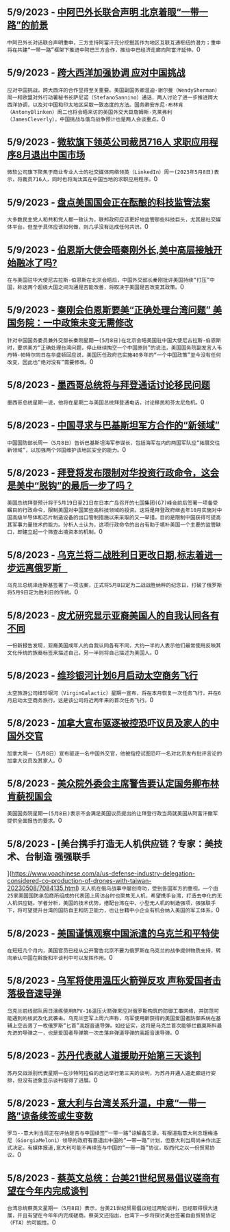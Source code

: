 
  ## 5/9/2023 - [中阿巴外长联合声明 北京着眼“一带一路”的前景](https://www.voachinese.com/a/china-pakistan-taliban-foreign-minister-meeting-20230509/7084816.html)
 ```中阿巴外长对话联合声明重申，三方支持阿富汗充分挖掘其作为地区互联互通枢纽的潜力；重申将在共建“一带一路”框架下推进中阿巴三方合作，推动中巴经济走廊向阿富汗延伸。```0
  ## 5/9/2023 - [跨大西洋加强协调 应对中国挑战](https://www.voachinese.com/a/us-eu-china-policy-coordination-20230509/7084772.html)
 ```应对中国挑战，跨大西洋的合作显得至关重要。美国副国务卿温迪·谢尔曼（WendySherman）周一和欧盟对外行动署秘书长萨尼诺（StefanoSannino）通话，两人讨论了进一步推进跨大西洋协调，以及对中国和印太地区采取一致态度的方法。国务卿安东尼·布林肯（AntonyBlinken）周二也将会晤来访的英国外交大臣詹姆斯·克莱弗利（JamesCleverly），中国挑战与俄乌战争预计也是两人会谈重点。```0
  ## 5/9/2023 - [微软旗下领英公司裁员716人 求职应用程序8月退出中国市场](https://www.voachinese.com/a/linkedin-to-phase-out-chinese-app-by-august-20230509/7084763.html)
 ```微软公司旗下聚焦于商业专业人士的社交媒体网络领英（LinkedIn）周一(2023年5月8日)表示，将裁员716人，同时也将淘汰其在中国当地的求职应用程序。```0
  ## 5/9/2023 - [盘点美国国会正在酝酿的科技监管法案](https://www.voachinese.com/a/congress-eyes-new-rules-for-tech-what-s-under-consideration-20230508/7084639.html)
 ```大多数民主党人和共和党人都一致认为，联邦政府应该更好地监管那些科技巨头，尤其是社交媒体平台。但至于具体应该如何做，则几乎没有达成任何共识。```0
  ## 5/9/2023 - [伯恩斯大使会晤秦刚外长,美中高层接触开始融冰了吗?](https://www.voachinese.com/a/after-high-level-meeting-china-urges-us-to-correct-itself-20230508/7084630.html)
 ```在与美国驻华大使尼古拉斯·伯恩斯在北京会晤后，中国外交部长秦刚批评美国持续“打压”中国，称这两个超级大国之间沟通是否能改善，将取决于美国是否改变其政策。```0
  ## 5/9/2023 - [秦刚会伯恩斯要美“正确处理台湾问题” 美国务院：一中政策未变无需修改](https://www.voachinese.com/a/us-said-no-need-to-correct-one-china-policy-in-response-to-beijings-demand-to-correctly-handle-taiwan-issue-20230508/7084262.html)
 ```针对中国国务委员兼外交部长秦刚星期一(5月8日)在北京会晤美国驻中国大使尼古拉斯·伯恩斯时，要求美方“正确处理台湾问题，停止继续掏空一个中国原则”的说法，美国国务院副发言人韦丹特·帕特尔同日在华盛顿回应说，美国历任政府已实施40多年的“一个中国政策”至今没有任何改变，因此也“绝对没有”需要修改。```0
  ## 5/8/2023 - [墨西哥总统将与拜登通话讨论移民问题](https://www.voachinese.com/a/mexico-president-talk-vs-biden-20230508/7084243.html)
 ```墨西哥总统星期一说，他将在星期二与美国总统拜登通电话，讨论移民和芬太尼危机。```0
  ## 5/8/2023 - [中国寻求与巴基斯坦军方合作的“新领域”](https://www.voachinese.com/a/china-seeks-new-fields-of-cooperation-with-pakistan-military-20230508/7084230.html)
 ```中国国防部长周一（5月8日）告诉巴基斯坦海军参谋长，包括海军在内的两国军队应“拓展交往新领域”，以加强两个邻国维护该地区安全的能力。```0
  ## 5/8/2023 - [拜登将发布限制对华投资行政命令，这会是美中“脱钩”的最后一步了吗？](https://www.voachinese.com/a/biden-china-executive-order-attempts-to-close-a-loophole-20230508/7084187.html)
 ```美国总统拜登预计将于5月19日至21日在日本广岛召开的七国集团(G7)峰会前后签署一项备受瞩目的行政命令，限制美国对中国某些高科技领域的投资。这将是拜登政府继去年10月实施对中国高级半导体和芯片制造设备的出口管制措施以来采取的又一举措，目的是限制中国获得可提高其军事力量技术的能力。分析人士认为，这项行政命令的出台有助于填补美国一个主要的监管缺口，即建立起一个筛查出境资本的机制。```0
  ## 5/8/2023 - [乌克兰将二战胜利日更改日期,标志着进一步远离俄罗斯    ](https://www.voachinese.com/a/ukraine-s-new-date-of-v-day-anniversary-marks-a-shift-away-from-russia-20230508/7084196.html)
 ```乌克兰总统泽连斯基签署了一项法案，正式将5月8日定为二战战胜纳粹的纪念日，打破了俄罗斯将5月9日定为胜利日的传统。```0
  ## 5/8/2023 - [皮尤研究显示亚裔美国人的自我认同各有不同](https://www.voachinese.com/a/pew-study-finds-asian-americans-identify-themselves-in-diverse-ways-20230508/7084081.html)
 ```一份新报告发现，亚裔美国成年人的自我认同各有不同，大约一半的人表示他们最常使用反映其文化传统的族裔标签来描述自己，另一半则将自己描述为美国人。```0
  ## 5/8/2023 - [维珍银河计划6月启动太空商务飞行](https://www.voachinese.com/a/virgin-galactic-launches-space-commercial-fights-20230508/7084147.html)
 ```太空旅游公司维珍银河（VirginGalactic）星期一宣布，将在本月恢复一次任务飞行，并在6月启动太空商务旅行。这是该公司将近两年来的首次任务飞行。```0
  ## 5/8/2023 - [加拿大宣布驱逐被控恐吓议员及家人的中国外交官](https://www.voachinese.com/a/canada-expels-chinese-diplomat-over-alleged-intimidation-plan-20230508/7084110.html)
 ```加拿大周一（5月8日）宣布驱逐一名中国外交官，他被指控试图恐吓一名对北京发布批评言论的加拿大议员及其家人。```0
  ## 5/8/2023 - [美众院外委会主席警告要认定国务卿布林肯藐视国会](https://www.voachinese.com/a/house-foreign-affairs-chairman-threatens-to-hold-blinken-in-contempt-/7084058.html)
 ```美国国务院星期一(5月8日)表示不会满足美国议员提出的让拜登行政当局就美国从阿富汗撤军提供全面报告的要求。```0
  ## 5/8/2023 - [美台携手打造无人机供应链？专家：美技术、台制造 强强联手

](https://www.voachinese.com/a/us-defense-industry-delegation-considered-co-production-of-drones-with-taiwan-20230508/7084135.html)
 ```无人机在俄乌战事中屡创奇功，受到各国军方的重视。一个由25家美国国防承包商所组成的代表团上周访台时也聚焦无人机，希望携手台湾，打造去中化的无人机供应链。学者分析，美国的技术优势，搭配台湾在中、小型无人机的制造强项，强强联手下，将可望提升台湾的国防自主和防卫能力，也让台籍中小企业有机会纳入美国的军工体系。```0
  ## 5/8/2023 - [美国谨慎观察中国派遣的乌克兰和平特使](https://www.voachinese.com/a/us-watches-with-caution-as-china-sends-peace-envoy-to-ukraine-20230508/7084031.html)
 ```在短短几个月内，美国官员已经从公开警告北京不要为俄罗斯在乌克兰的战争提供物质支持，转向承认中国在斡旋和平谈判中可以发挥作用。```0
  ## 5/8/2023 - [乌军将使用温压火箭弹反攻   声称爱国者击落极音速导弹](https://www.voachinese.com/a/ukrainian-army-conducted-combat-and-radiation-drills-near-eastern-front-line-20230509/7084002.html)
 ```乌克兰前线部队周日演练使用RPV-16温压火箭弹来应对俄罗斯构筑的防御工事网络，并防范可能遇到的核武及化武袭击。乌克兰空军上周六声称，乌军使用新获得的美国爱国者防御系统在基辅上空击落了一枚俄罗斯“匕首”高超音速导弹。如经证实，这将是乌克兰首次能够拦截莫斯科最先进的导弹之一，也是爱国者导弹第一次击落非弹道导弹的高超音速导弹。```0
  ## 5/8/2023 - [苏丹代表就人道援助开始第三天谈判](https://www.voachinese.com/a/sudan-peace-talk-into-third-day-20230508/7084000.html)
 ```苏丹交战派别代表星期一在沙特阿拉伯的吉达举行第三天的谈判，为苏丹开通人道走廊进行安排，但没有迹象显示谈判取得了进展。```0
  ## 5/8/2023 - [意大利与台湾关系升温，中意“一带一路”谅备续签或生变数](https://www.voachinese.com/a/italy-taiwan-china-20230508/7083840.html)
 ```罗马--意大利当局正在评估是否与中国续签“一带一路”谅解备忘录。有报道指意大利总理梅洛尼（GiorgiaMeloni）领导的政府有意退出中国的“一带一路”计划，但意大利当局尚未作出正式决定。有媒体报道,意大利可能不再续签与中国的“一带一路”协议，取而代之以一份贸易协议。```0
  ## 5/8/2023 - [蔡英文总统：台美21世纪贸易倡议磋商有望在今年内完成谈判](https://www.voachinese.com/a/taiwan-us-21st-century-trade-initiative-negotiations-expected-to-be-completed-this-year-20230508/7083443.html)
 ```台湾总统蔡英文星期一（5月8日）表示，台美21世纪贸易倡议经过两轮谈判，已经取得很大进展，并且有望在今年年内完成磋商。蔡英文还指出，台湾下一步将探讨美台签署自由贸易协定（FTA）的可能性。```0